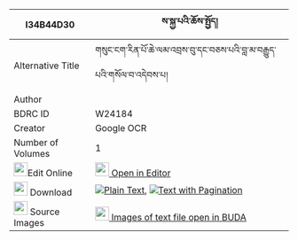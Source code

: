 |I34B44D30|ས་སྐྱ་པའི་ཆོས་སྤྱོད། 
| --- | --- 
|Alternative Title |གསུང་ངག་རིན་པོ་ཆེ་ལམ་འབྲས་བུ་དང་བཅས་པའི་བླ་མ་བརྒྱུད་པའི་གསོལ་བ་འདེབས་པ།
|Author | 
|BDRC ID | W24184
|Creator | Google OCR
|Number of Volumes| 1
|<img width="25" src="https://img.icons8.com/color/25/000000/edit-property.png">Edit Online| [<img width="25" src="https://avatars.githubusercontent.com/u/45091458?s=200&v=4"> Open in Editor](http://editor.openpecha.org/I34B44D30)
|<img width="25" src="https://img.icons8.com/fluent/48/000000/download-2.png"/>  Download | [![](https://img.icons8.com/color/20/000000/txt.png)Plain Text](https://github.com/Openpecha/I34B44D30/releases/download/v1/sakyapa_i_chocho_plain_I34B44D30.zip), [![](https://img.icons8.com/color/20/000000/txt.png)Text with Pagination](https://github.com/Openpecha/I34B44D30/releases/download/v1/sakyapa_i_chocho_pages_I34B44D30.zip)
|<img width="25" src="https://img.icons8.com/plasticine/100/000000/pictures-folder.png"/>  Source Images | [<img width="25" src="https://library.bdrc.io/icons/BUDA-small.svg"> Images of text file open in BUDA](https://library.bdrc.io/show/bdr:W24184)